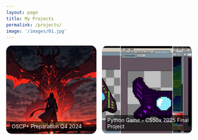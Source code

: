 ```yaml
---
layout: page
title: My Projects
permalink: /projects/
image: '/images/01.jpg'
---
```

<div style="display: flex; justify-content: center; gap: 15px; margin-top: 15px;">
    <div style="position: relative; display: inline-block;">
        <a href="/oscp-plus-preparation-2024">
            <img src="/images/OSCP_Plus_Preparation_2024.jpg" alt="OSCP+ Preparation 2024" 
                 style="width: 360px; height: 240px; border-radius: 15px; object-fit: cover;">
            <div style="position: absolute; bottom: 10px; left: 10px; color: white; 
                        background-color: rgba(0, 0, 0, 0.6); padding: 5px; 
                        border-radius: 5px; font-size: 14px;">
                OSCP+ Preparation Q4 2024
            </div>
        </a>
    </div>
    <div style="position: relative; display: inline-block;">
        <a href="/CS50x-2025-Final-Project">
            <img src="/images/sprites_and_background.jpg" alt="Python Game - CS50x 2025 Final Project"
                 style="width: 360px; height: 240px; border-radius: 15px; object-fit: cover;">
            <div style="position: absolute; bottom: 10px; left: 10px; color: white; 
                        background-color: rgba(0, 0, 0, 0.6); padding: 5px; 
                        border-radius: 5px; font-size: 14px;">
                Python Game - CS50x 2025 Final Project
            </div>
        </a>
    </div>
</div>